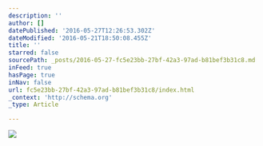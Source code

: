 ```yaml
---
description: ''
author: []
datePublished: '2016-05-27T12:26:53.302Z'
dateModified: '2016-05-21T18:50:08.455Z'
title: ''
starred: false
sourcePath: _posts/2016-05-27-fc5e23bb-27bf-42a3-97ad-b81bef3b31c8.md
inFeed: true
hasPage: true
inNav: false
url: fc5e23bb-27bf-42a3-97ad-b81bef3b31c8/index.html
_context: 'http://schema.org'
_type: Article

---
```

![](https://the-grid-user-content.s3-us-west-2.amazonaws.com/b0cc6e42-2afb-4b1f-a503-0d90880fa802.jpg)